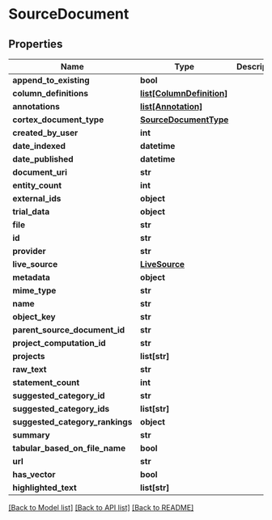 # SourceDocument

## Properties
Name | Type | Description | Notes
------------ | ------------- | ------------- | -------------
**append_to_existing** | **bool** |  | [optional] 
**column_definitions** | [**list[ColumnDefinition]**](ColumnDefinition.md) |  | [optional] 
**annotations** | [**list[Annotation]**](Annotation.md) |  | [optional] 
**cortex_document_type** | [**SourceDocumentType**](SourceDocumentType.md) |  | [optional] 
**created_by_user** | **int** |  | [optional] 
**date_indexed** | **datetime** |  | [optional] 
**date_published** | **datetime** |  | [optional] 
**document_uri** | **str** |  | [optional] 
**entity_count** | **int** |  | [optional] 
**external_ids** | **object** |  | [optional] 
**trial_data** | **object** |  | [optional] 
**file** | **str** |  | [optional] 
**id** | **str** |  | [optional] 
**provider** | **str** |  | [optional] 
**live_source** | [**LiveSource**](LiveSource.md) |  | [optional] 
**metadata** | **object** |  | [optional] 
**mime_type** | **str** |  | [optional] 
**name** | **str** |  | [optional] 
**object_key** | **str** |  | [optional] 
**parent_source_document_id** | **str** |  | [optional] 
**project_computation_id** | **str** |  | [optional] 
**projects** | **list[str]** |  | [optional] 
**raw_text** | **str** |  | [optional] 
**statement_count** | **int** |  | [optional] 
**suggested_category_id** | **str** |  | [optional] 
**suggested_category_ids** | **list[str]** |  | [optional] 
**suggested_category_rankings** | **object** |  | [optional] 
**summary** | **str** |  | [optional] 
**tabular_based_on_file_name** | **bool** |  | [optional] 
**url** | **str** |  | [optional] 
**has_vector** | **bool** |  | [optional] 
**highlighted_text** | **list[str]** |  | [optional] 

[[Back to Model list]](../README.md#documentation-for-models) [[Back to API list]](../README.md#documentation-for-api-endpoints) [[Back to README]](../README.md)

